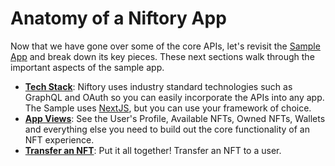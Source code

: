 # Anatomy of a Niftory App

Now that we have gone over some of the core APIs, let's revisit the [Sample App](https://github.com/Niftory/niftory-samples/tree/main/basic-app) and break down its key pieces. These next sections walk through the important aspects of the sample app.

* [**Tech Stack**](getting-authenticated.md): Niftory uses industry standard technologies such as GraphQL and OAuth so you can easily incorporate the APIs into any app. The Sample uses [NextJS](https://nextjs.org/), but you can use your framework of choice.&#x20;
* [**App Views**](api-usage.md): See the User's Profile, Available NFTs, Owned NFTs, Wallets and everything else you need to build out the core functionality of an NFT experience.
* [**Transfer an NFT**](transfer-an-nft.md): Put it all together! Transfer an NFT to a user.
